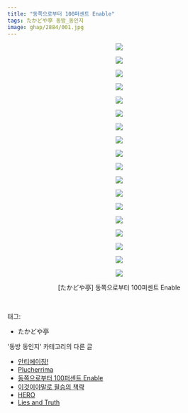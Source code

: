 ```yaml
---
title: "동쪽으로부터 100퍼센트 Enable"
tags: たかどや亭 동방_동인지
image: ghap/2884/001.jpg
---
```

<div class="article">
<p style="text-align: center; clear: none; float: none;"><img src="{{ site.nasurl }}/ghap/2884/001.jpg"/></p>
<p style="text-align: center; clear: none; float: none;"><img src="{{ site.nasurl }}/ghap/2884/002.jpg"/></p>
<p style="text-align: center; clear: none; float: none;"><img src="{{ site.nasurl }}/ghap/2884/003.jpg"/></p>
<p style="text-align: center; clear: none; float: none;"><img src="{{ site.nasurl }}/ghap/2884/004.jpg"/></p>
<p style="text-align: center; clear: none; float: none;"><img src="{{ site.nasurl }}/ghap/2884/005.jpg"/></p>
<p style="text-align: center; clear: none; float: none;"><img src="{{ site.nasurl }}/ghap/2884/006.jpg"/></p>
<p style="text-align: center; clear: none; float: none;"><img src="{{ site.nasurl }}/ghap/2884/007.jpg"/></p>
<p style="text-align: center; clear: none; float: none;"><img src="{{ site.nasurl }}/ghap/2884/008.jpg"/></p>
<p style="text-align: center; clear: none; float: none;"><img src="{{ site.nasurl }}/ghap/2884/009.jpg"/></p>
<p style="text-align: center; clear: none; float: none;"><img src="{{ site.nasurl }}/ghap/2884/010.jpg"/></p>
<p style="text-align: center; clear: none; float: none;"><img src="{{ site.nasurl }}/ghap/2884/011.jpg"/></p>
<p style="text-align: center; clear: none; float: none;"><img src="{{ site.nasurl }}/ghap/2884/012.jpg"/></p>
<p style="text-align: center; clear: none; float: none;"><img src="{{ site.nasurl }}/ghap/2884/013.jpg"/></p>
<p style="text-align: center; clear: none; float: none;"><img src="{{ site.nasurl }}/ghap/2884/014.jpg"/></p>
<p style="text-align: center; clear: none; float: none;"><img src="{{ site.nasurl }}/ghap/2884/015.jpg"/></p>
<p style="text-align: center; clear: none; float: none;"><img src="{{ site.nasurl }}/ghap/2884/016.jpg"/></p>
<p style="text-align: center; clear: none; float: none;"><img src="{{ site.nasurl }}/ghap/2884/017.jpg"/></p>
<p style="text-align: center; clear: none; float: none;"><img src="{{ site.nasurl }}/ghap/2884/018.jpg"/></p>
<p style="text-align: center; clear: none; float: none;">[たかどや亭] 동쪽으로부터 100퍼센트 Enable</p>
<p><br/></p>
</div><div class="tagTrail">
<p>태그: </p>
<ul>
<li>たかどや亭</li>
</ul>
</div><div class="another">
<p>'동방 동인지' 카테고리의 다른 글</p>
<ul>
<li><a href="/2016-12-12-ghap_2886">안티에이징!</a></li>
<li><a href="/2016-12-10-ghap_2885">Plucherrima</a></li>
<li><a href="/2016-12-10-ghap_2884">동쪽으로부터 100퍼센트 Enable</a></li>
<li><a href="/2016-12-10-ghap_2883">이것이야말로 필승의 책략</a></li>
<li><a href="/2016-12-10-ghap_2882">HERO</a></li>
<li><a href="/2016-12-10-ghap_2881">Lies and Truth</a></li>
</ul>
</div><div class="cb_module cb_fluid">
<div class="cb_wrt cb_profile">
</div><!-- commentList close -->
</div>